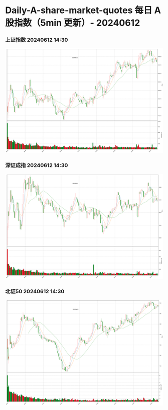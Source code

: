 
# Daily-A-share-market-quotes 每日 A 股指数（5min 更新）- 20240612

### 上证指数 20240612 14:30
![](./fig/2024/6/20240612-sh000001.png)

### 深证成指 20240612 14:30
![](./fig/2024/6/20240612-sz399001.png)

### 北证50 20240612 14:30
![](./fig/2024/6/20240612-bj899050.png)
